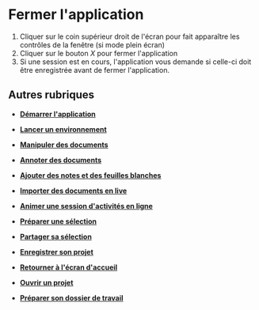 # Fermer l'application

1. Cliquer sur le coin supérieur droit de l'écran pour fait apparaître les contrôles de la fenêtre (si mode plein écran)
2. Cliquer sur le bouton *X* pour fermer l'application
3. Si une session est en cours, l'application vous demande si celle-ci doit être enregistrée avant de fermer l'application.

## Autres rubriques
* [**Démarrer l'application**](./start-app.md)
* [**Lancer un environnement**](./new-universe.md)
* [**Manipuler des documents**](./manipulate-doc.md)
* [**Annoter des documents**](./annotate.md)
* [**Ajouter des notes et des feuilles blanches**](./add-notes.md)
* [**Importer des documents en live**](./import-docs.md)
* [**Animer une session d'activités en ligne**](./companion.md)
* [**Préparer une sélection**](./prepare-selection.md)
* [**Partager sa sélection**](./share-selection.md)
* [**Enregistrer son projet**](./save-project.md)
* [**Retourner à l'écran d'accueil**](./back-home.md)
* [**Ouvrir un projet**](./open-project.md)

* [**Préparer son dossier de travail**](./prepare-content.md)
